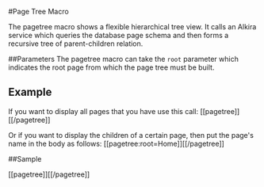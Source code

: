 #Page Tree Macro

The pagetree macro shows a flexible hierarchical tree view.
It calls an Alkira service which queries the database page schema and then forms a recursive tree of parent-children relation.


##Parameters
The pagetree macro can take the `root` parameter which indicates the root page from which the page tree must be built.


## Example

If you want to display all pages that you have use this call:
    [[pagetree]][[/pagetree]]


Or if you want to display the children of a certain page, then put the page's name in the body as follows:
    [[pagetree:root=Home]][[/pagetree]]

##Sample

[[pagetree]][[/pagetree]]

